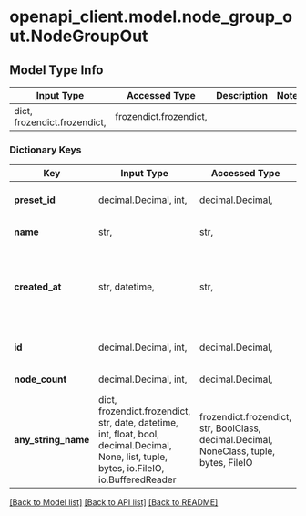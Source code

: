 # openapi_client.model.node_group_out.NodeGroupOut

## Model Type Info
Input Type | Accessed Type | Description | Notes
------------ | ------------- | ------------- | -------------
dict, frozendict.frozendict,  | frozendict.frozendict,  |  | 

### Dictionary Keys
Key | Input Type | Accessed Type | Description | Notes
------------ | ------------- | ------------- | ------------- | -------------
**preset_id** | decimal.Decimal, int,  | decimal.Decimal,  | Идентификатор тарифа мастер-ноды | 
**name** | str,  | str,  | Название группы | 
**created_at** | str, datetime,  | str,  | Дата и время создания группы в формате ISO8601 | value must conform to RFC-3339 date-time
**id** | decimal.Decimal, int,  | decimal.Decimal,  | Уникальный идентификатор группы | 
**node_count** | decimal.Decimal, int,  | decimal.Decimal,  | Количество нод в группе | 
**any_string_name** | dict, frozendict.frozendict, str, date, datetime, int, float, bool, decimal.Decimal, None, list, tuple, bytes, io.FileIO, io.BufferedReader | frozendict.frozendict, str, BoolClass, decimal.Decimal, NoneClass, tuple, bytes, FileIO | any string name can be used but the value must be the correct type | [optional]

[[Back to Model list]](../../README.md#documentation-for-models) [[Back to API list]](../../README.md#documentation-for-api-endpoints) [[Back to README]](../../README.md)

